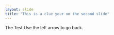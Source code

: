 ```yaml
---
layout: slide
title: "This is a clue your on the second slide"
---
```

The Test
Use the left arrow to go back.
